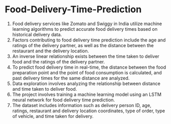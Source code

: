 # Food-Delivery-Time-Prediction

1. Food delivery services like Zomato and Swiggy in India utilize machine learning algorithms to predict accurate food delivery times based on historical delivery data.
2. Factors contributing to food delivery time prediction include the age and ratings of the delivery partner, as well as the distance between the restaurant and the delivery location.
3. An inverse linear relationship exists between the time taken to deliver food and the ratings of the delivery partner.
4. To predict food delivery time in real-time, the distance between the food preparation point and the point of food consumption is calculated, and past delivery times for the same distance are analyzed.
5. Data exploration involves analyzing the relationship between distance and time taken to deliver food.
6. The project involves training a machine learning model using an LSTM neural network for food delivery time prediction.
7. The dataset includes information such as delivery person ID, age, ratings, restaurant and delivery location coordinates, type of order, type of vehicle, and time taken for delivery.
